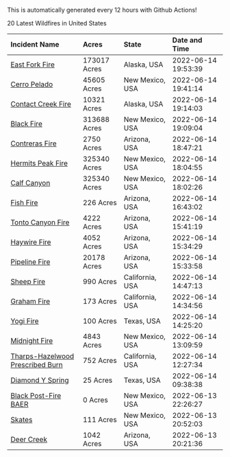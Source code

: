 This is automatically generated every 12 hours with Github Actions!

20 Latest Wildfires in United States

 | Incident Name | Acres | State | Date and Time |
|:---|:---|:---|:---|
| [East Fork Fire ](https://inciweb.nwcg.gov/incident/8148/) | 173017 Acres | Alaska, USA | 2022-06-14 19:53:39 |
| [Cerro Pelado](https://inciweb.nwcg.gov/incident/8075/) | 45605 Acres | New Mexico, USA | 2022-06-14 19:41:14 |
| [Contact Creek Fire](https://inciweb.nwcg.gov/incident/8131/) | 10321 Acres | Alaska, USA | 2022-06-14 19:14:03 |
| [Black Fire](https://inciweb.nwcg.gov/incident/8103/) | 313688 Acres | New Mexico, USA | 2022-06-14 19:09:04 |
| [Contreras Fire ](https://inciweb.nwcg.gov/incident/8154/) | 2750 Acres | Arizona, USA | 2022-06-14 18:47:21 |
| [Hermits Peak Fire](https://inciweb.nwcg.gov/incident/8049/) | 325340 Acres | New Mexico, USA | 2022-06-14 18:04:55 |
| [Calf Canyon](https://inciweb.nwcg.gov/incident/8069/) | 325340 Acres | New Mexico, USA | 2022-06-14 18:02:26 |
| [Fish Fire](https://inciweb.nwcg.gov/incident/8160/) | 226 Acres | Arizona, USA | 2022-06-14 16:43:02 |
| [Tonto Canyon Fire](https://inciweb.nwcg.gov/incident/8158/) | 4222 Acres | Arizona, USA | 2022-06-14 15:41:19 |
| [Haywire Fire](https://inciweb.nwcg.gov/incident/8155/) | 4052 Acres | Arizona, USA | 2022-06-14 15:34:29 |
| [Pipeline Fire](https://inciweb.nwcg.gov/incident/8152/) | 20178 Acres | Arizona, USA | 2022-06-14 15:33:58 |
| [Sheep Fire](https://inciweb.nwcg.gov/incident/8151/) | 990 Acres | California, USA | 2022-06-14 14:47:13 |
| [Graham Fire](https://inciweb.nwcg.gov/incident/8150/) | 173 Acres | California, USA | 2022-06-14 14:34:56 |
| [Yogi Fire](https://inciweb.nwcg.gov/incident/8157/) | 100 Acres | Texas, USA | 2022-06-14 14:25:20 |
| [Midnight Fire](https://inciweb.nwcg.gov/incident/8147/) | 4843 Acres | New Mexico, USA | 2022-06-14 13:09:59 |
| [Tharps-Hazelwood Prescribed Burn](https://inciweb.nwcg.gov/incident/8130/) | 752 Acres | California, USA | 2022-06-14 12:27:34 |
| [Diamond Y Spring](https://inciweb.nwcg.gov/incident/8159/) | 25 Acres | Texas, USA | 2022-06-14 09:38:38 |
| [Black Post-Fire BAER](https://inciweb.nwcg.gov/incident/8144/) | 0 Acres | New Mexico, USA | 2022-06-13 22:26:27 |
| [Skates](https://inciweb.nwcg.gov/incident/8149/) | 111 Acres | New Mexico, USA | 2022-06-13 20:52:03 |
| [Deer Creek](https://inciweb.nwcg.gov/incident/8145/) | 1042 Acres | Arizona, USA | 2022-06-13 20:21:36 |
